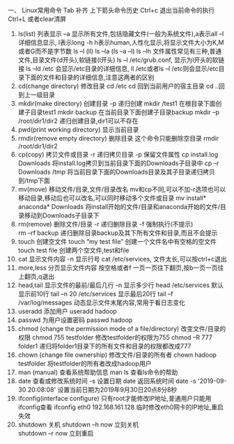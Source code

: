 ﻿一、	Linux常用命令
Tab 补齐
上下箭头命令历史
Ctrl+c 退出当前命令的执行
Ctrl+L 或者clear清屏
1)	ls(list)  列表显示
–a 显示所有文件,包括隐藏文件(一般为系统文件),a表示all
    –l 详细信息显示, l表示long
	-h  h表示human,人性化显示,将显示文件大小为K,M或者G而不是字节数
   ls –l (ll)
ls –la (ls –a –l)
ls –lh
文件属性常见有三种,普通文件,目录文件(d开头),软链接(l开头)
ls –l /etc/grub.conf, 显示为l开头的软链接
ls –ld /etc 会显示/etc目录的详细信息, ll /etc或者ls –l /etc则会显示/etc目录下面的文件和目录的详细信息,注意这两者的区别
2)	cd(change directory) 修改目录
cd /etc
cd	回到当前用户的宿主目录
cd ..回到上一级目录
3)	mkdir(make directory)	创建目录
-p  递归创建
mkdir  /test1	在根目录下面创建子目录test1
mkdir  backup	在当前目录下面创建子目录backup
mkdir –p /root/dir1/dir2  递归创建目录,dir1可以不存在
4)	pwd(print working directory) 显示当前目录
5)	rmdir(remove empty directory) 删除目录
这个命令只能删除空目录
rmdir /root/dir1/dir2
6)	cp(copy)  拷贝文件或目录
-r  递归拷贝目录
-p  保留文件属性
cp install.log Downloads	 将install.log拷贝到当前目录下面的Downloads子目录中
cp –r Downloads  /tmp	 将当前目录下面的Downloads目录及其子目录递归拷贝到/tmp下面
7)	mv(move) 移动文件/目录,文件/目录改名
mv和cp不同,可以不加-r选项也可以移动目录,移动后也可以改名,可以同时移动多个文件或目录
mv install* anaconda* Downloads	将install开始的文件/目录和anaconda开始的文件/目录移动到Downloads子目录下
8)	rm(remove) 删除文件/目录
-r 递归删除目录
-f 强制执行(不提示)		
rm –rf backup	递归删除目录backup及其下所有文件和目录,而且不会提示
9)	touch 创建空文件
touch “my test file” 创建一个文件名中有空格的空文件
touch test file	创建两个空文件,test和file
10)	cat  显示文件内容 
-n 显示行号
cat /etc/services, 文件太长,可以按ctrl+c退出
11)	more,less	分页显示文件内容
按空格或者f 一页一页往下翻页,按b一页一页往上翻页,q退出
12)	head,tail	显示文件的最前/最后几行
-n 显示多少行
head /etc/services 默认显示前10行
tail –n 20 /etc/services	显示最后20行
tail –f /var/log/messages 动态显示文件末尾内容,常用于看日志变化
13)	useradd 添加用户
useradd hadoop
14)	passwd 为用户设置密码
passwd hadoop
15)	chmod (change the permission mode of a file/directory) 改变文件/目录的权限
chmod 755 testfolder	修改testfolder的权限为755
chmod –R 777 folder1 递归将folder1目录下的所有文件和目录的权限都改成777
16)	chown (change file ownership)  修改文件/目录的所有者
chown hadoop testfolder		将testfolder的所有者改成hadoop用户
17)	man (manual)	查看系统帮助信息
man ls	查看ls命令的帮助
18)	date	查看或修改系统时间
-s 设置日期
date 返回系统时间
date -s '2019-09-30 20:08:08'	设置当前日期为2019年9月30日20点8分8秒
19)	ifconfig(interface configure)
只有root才能修改IP地址,普通用户只能用ifconfig查看
ifconfig eth0 192.168.161.128		临时修改eth0网卡的IP地址,重启失效
20)	shutdown 关机
shutdown –h now 立刻关机  
		shutdown –r now 立刻重启 


